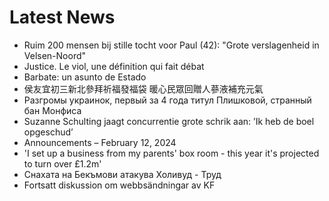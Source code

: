 # Latest News
-  Ruim 200 mensen bij stille tocht voor Paul (42): "Grote verslagenheid in Velsen-Noord"
-  Justice. Le viol, une définition qui fait débat
-  Barbate: un asunto de Estado
-  侯友宜初三新北參拜祈福發福袋 暖心民眾回贈人蔘液補充元氣
-  Разгромы украинок, первый за 4 года титул Плишковой, странный бан Монфиса
-  Suzanne Schulting jaagt concurrentie grote schrik aan: ’Ik heb de boel opgeschud’
-  Announcements – February 12, 2024
-  'I set up a business from my parents' box room - this year it's projected to turn over £1.2m'
-  Снахата на Бекъмови атакува Холивуд - Труд
-  Fortsatt diskussion om webbsändningar av KF
